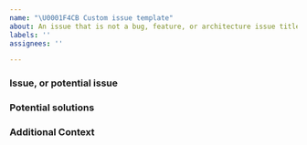 ```yaml
---
name: "\U0001F4CB Custom issue template"
about: An issue that is not a bug, feature, or architecture issue title: ''
labels: ''
assignees: ''

---
```


### Issue, or potential issue

### Potential solutions

### Additional Context
